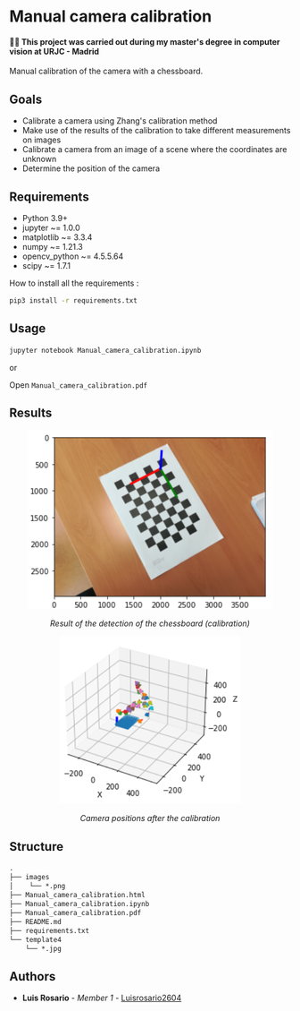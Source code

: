 # Manual camera calibration

#### 👨‍🎓 This project was carried out during my master's degree in computer vision at URJC - Madrid

Manual calibration of the camera with a chessboard.

## Goals

- Calibrate a camera using Zhang's calibration method
- Make use of the results of the calibration to take different measurements on images
- Calibrate a camera from an image of a scene where the coordinates are unknown
- Determine the position of the camera

## Requirements

* Python 3.9+
* jupyter ~= 1.0.0
* matplotlib ~= 3.3.4
* numpy ~= 1.21.3
* opencv_python ~= 4.5.5.64
* scipy ~= 1.7.1

How to install all the requirements :

```bash
pip3 install -r requirements.txt
```

## Usage

```bash
jupyter notebook Manual_camera_calibration.ipynb
```

or

Open ```Manual_camera_calibration.pdf```

## Results

<p align="center">
  <img src="./images/result.png">
</p>
<p align="center">
  <i>Result of the detection of the chessboard (calibration)</i>
</p>

<p align="center">
  <img src="./images/result1.png">
</p>
<p align="center">
  <i>Camera positions after the calibration</i>
</p>

## Structure
    .
    ├── images
    │    └── *.png
    ├── Manual_camera_calibration.html
    ├── Manual_camera_calibration.ipynb
    ├── Manual_camera_calibration.pdf
    ├── README.md
    ├── requirements.txt
    └── template4
        └── *.jpg

## Authors

* **Luis Rosario** - *Member 1* - [Luisrosario2604](https://github.com/Luisrosario2604)
